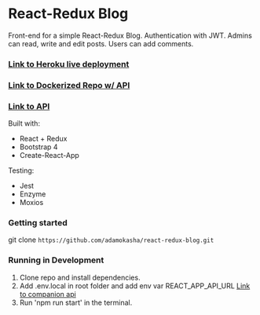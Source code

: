 # React-Redux Blog

Front-end for a simple React-Redux Blog. Authentication with JWT. Admins can read, write and edit posts. Users can add comments.

### [Link to Heroku live deployment](https://kasho-blog.herokuapp.com/)

### [Link to Dockerized Repo w/ API](https://github.com/adamokasha/docker-react-blog)

### [Link to API](https://github.com/adamokasha/node-blog-api)

Built with:

- React + Redux
- Bootstrap 4
- Create-React-App

Testing:

- Jest
- Enzyme
- Moxios

### Getting started

git clone `https://github.com/adamokasha/react-redux-blog.git`

### Running in Development

1. Clone repo and install dependencies.
2. Add .env.local in root folder and add env var REACT_APP_API_URL [Link to companion api](https://github.com/adamokasha/node-blog-api)
3. Run 'npm run start' in the terminal.

